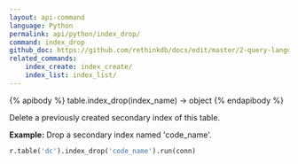 ```yaml
---
layout: api-command 
language: Python
permalink: api/python/index_drop/
command: index_drop
github_doc: https://github.com/rethinkdb/docs/edit/master/2-query-language/api/python/manipulating-tables/index_drop.md
related_commands:
    index_create: index_create/
    index_list: index_list/
---
```


{% apibody %}
table.index_drop(index_name) &rarr; object
{% endapibody %}

Delete a previously created secondary index of this table.

__Example:__ Drop a secondary index named 'code_name'.

```py
r.table('dc').index_drop('code_name').run(conn)
```


